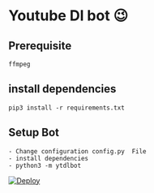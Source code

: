 # Youtube Dl bot 😉
## Prerequisite
    ffmpeg
  
    
## install dependencies
    pip3 install -r requirements.txt


## Setup Bot
    - Change configuration config.py  File
    - install dependencies
    - python3 -m ytdlbot

[![Deploy](https://www.herokucdn.com/deploy/button.svg)](https://heroku.com/deploy)
